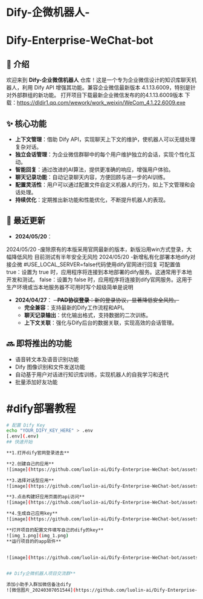 # Dify-企微机器人-
# Dify-Enterprise-WeChat-bot
## 📌 介绍

欢迎来到 **Dify-企业微信机器人** 仓库！这是一个专为企业微信设计的知识库聊天机器人，利用 Dify API 增强其功能。兼容企业微信最新版本 4.1.13.6009，特别是针对外部群组的新功能。
打开项目下载最新企业微信发布的的4.1.13.6009版本 下载：https://dldir1.qq.com/wework/work_weixin/WeCom_4.1.22.6009.exe
## ✨ 核心功能

- **上下文管理**：借助 Dify API，实现聊天上下文的维护，使机器人可以无缝处理复杂对话。
- **独立会话管理**：为企业微信群聊中的每个用户维护独立的会话，实现个性化互动。
- **智能回复**：通过改进的AI算法，提供更准确的响应，增强用户体验。
- **聊天记录功能**：自动记录聊天内容，方便回顾与进一步的AI训练。
- **配置灵活性**：用户可以通过配置文件自定义机器人的行为，如上下文管理和会话处理。
- **持续优化**：定期推出新功能和性能优化，不断提升机器人的表现。

## 🚀 最近更新
- **2024/05/20**：

2024/05/20 -废除原有的本版采用官网最新的版本，新版沿用win方式登录，大幅降低风险 目前测试有半年安全无风险
2024/05/20 -新增私有化部署本地dify对接企微 #USE_LOCAL_SERVER=false代码使用dify官网进行回复 可配置值
true：设置为 true 时，应用程序将连接到本地部署的dify服务。这通常用于本地开发和测试。
false：设置为 false 时，应用程序将连接到dify官网服务。这用于生产环境或当本地服务器不可用时写个超级简单是说明

- **2024/04/27**：
    ~~- **PAD协议登录**：新的登录协议，显著降低安全风险。~~
    - **完全兼容**：支持最新的Dify工作流程和API。
    - **聊天记录输出**：优化输出格式，支持数据的二次训练。
    - **上下文关联**：强化与Dify后台的数据关联，实现高效的会话管理。

## 🔜 即将推出的功能

- 语音转文本及语音识别功能
- Dify 图像识别和文件发送功能
- 自动基于用户对话进行知识库训练，实现机器人的自我学习和迭代
- 批量添加好友功能
# #dify部署教程


   ```bash
   # 配置 Dify Key
   echo "YOUR_DIFY_KEY_HERE" > .env
[.env](.env)
## 快速开始

**1.打开dify官网登录进去**

**2.创建自己的应用**
![image](https://github.com/luolin-ai/Dify-Enterprise-WeChat-bot/assets/135555634/79509f35-2c98-4742-8860-006d286cb694)

**3.选择对话型应用**
![image](https://github.com/luolin-ai/Dify-Enterprise-WeChat-bot/assets/135555634/f871a335-012b-4d43-af4f-1851c3ad2534)

**3.点击构建好应用页面的api访问**
![image](https://github.com/luolin-ai/Dify-Enterprise-WeChat-bot/assets/135555634/58b5010d-996d-430a-abe8-41066814c7b4)

**4.生成自己应用key**
![image](https://github.com/luolin-ai/Dify-Enterprise-WeChat-bot/assets/135555634/2961ed63-bc6c-4a71-ab8e-88be9d424c27)

**打开项目的配置文件填写自己的dify的key**
![img_1.png](img_1.png)
**运行项目的的app软件**


![image](https://github.com/luolin-ai/Dify-Enterprise-WeChat-bot/assets/135555634/fecd6610-3462-4137-b420-ba98cbb9058f)


## Dify企微机器人项目交流群**

添加小助手入群加微信备注dify
![微信图片_20240307051544](https://github.com/luolin-ai/Dify-Enterprise-WeChat-bot/assets/135555634/279afe8d-c602-4dcb-b16c-f0d7fdc4b23d)
